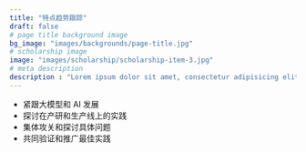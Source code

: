 ```yaml
---
title: "特点趋势跟踪"
draft: false
# page title background image
bg_image: "images/backgrounds/page-title.jpg"
# scholarship image
image: "images/scholarship/scholarship-item-3.jpg"
# meta description
description : "Lorem ipsum dolor sit amet, consectetur adipisicing elit, sed do eiusmod tempor incididunt ut labore. dolore magna aliqua. Ut enim ad minim veniam, quis nostrud."
---
```


* 紧跟大模型和 AI 发展
* 探讨在产研和生产线上的实践
* 集体攻关和探讨具体问题
* 共同验证和推广最佳实践